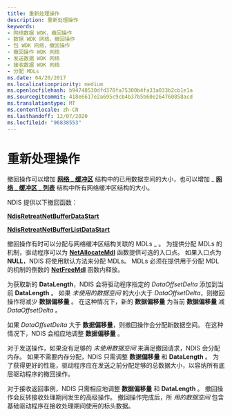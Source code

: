 ```yaml
---
title: 重新处理操作
description: 重新处理操作
keywords:
- 网络数据 WDK，撤回操作
- 数据 WDK 网络，撤回操作
- 包 WDK 网络，撤回操作
- 撤回操作 WDK 网络
- 发送数据 WDK 网络
- 接收数据 WDK 网络
- 分配 MDLs
ms.date: 04/20/2017
ms.localizationpriority: medium
ms.openlocfilehash: b94748530dfd378fa75300b4fa33a033b2cb1e1a
ms.sourcegitcommit: 418e6617e2a695c9cb4b37b5b60e264760858acd
ms.translationtype: MT
ms.contentlocale: zh-CN
ms.lasthandoff: 12/07/2020
ms.locfileid: "96838553"
---
```

# <a name="retreat-operations"></a>重新处理操作





撤回操作可以增加 [**网络 \_ 缓冲区**](/windows-hardware/drivers/ddi/ndis/ns-ndis-_net_buffer) 结构中的已用数据空间的大小，也可以增加 \_ [**网络 \_ 缓冲区 \_ 列表**](/windows-hardware/drivers/ddi/ndis/ns-ndis-_net_buffer_list) 结构中所有网络缓冲区结构的大小。

NDIS 提供以下撤回函数：

[**NdisRetreatNetBufferDataStart**](/windows-hardware/drivers/ddi/ndis/nf-ndis-ndisretreatnetbufferdatastart)

[**NdisRetreatNetBufferListDataStart**](/windows-hardware/drivers/ddi/ndis/nf-ndis-ndisretreatnetbufferlistdatastart)

撤回操作有时可以分配与网络缓冲区结构关联的 MDLs \_ 。 为提供分配 MDLs 的机制，驱动程序可以为 [**NetAllocateMdl**](/windows-hardware/drivers/ddi/ndis/nc-ndis-net_buffer_allocate_mdl_handler) 函数提供可选的入口点。 如果入口点为 **NULL**，NDIS 将使用默认方法来分配 MDLs。 MDLs 必须在提供用于分配 MDL 的机制的倒数的 [**NetFreeMdl**](/windows-hardware/drivers/ddi/ndis/nc-ndis-net_buffer_free_mdl_handler) 函数内释放。

为获取新的 **DataLength**，NDIS 会将驱动程序指定的 *DataOffsetDelta* 添加到当前 **DataLength** 。 如果 *未使用的数据空间* 的大小大于 *DataOffsetDelta*，则撤回操作将减少 **数据偏移量** 。 在这种情况下，新的 **数据偏移量** 为当前 **数据偏移量** 减 *DataOffsetDelta* 。

如果 *DataOffsetDelta* 大于 **数据偏移量**，则撤回操作会分配新数据空间。 在这种情况下，NDIS 会相应地调整 **数据偏移量** 。

对于发送操作，如果没有足够的 *未使用数据空间* 来满足撤回请求，NDIS 会分配内存。 如果不需要内存分配，NDIS 只需调整 **数据偏移量** 和 **DataLength** 。 为了获得更好的性能，驱动程序应在发送之前分配足够的总数据大小，以容纳所有底层驱动程序的撤回操作。

对于接收返回事例，NDIS 只需相应地调整 **数据偏移量** 和 **DataLength** 。 撤回操作会反转接收处理期间发生的高级操作。 撤回操作完成后，所 *用的数据空间* 包含基础驱动程序在接收处理期间使用的标头数据。

 

